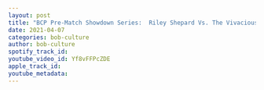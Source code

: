 ```yaml
---
layout: post
title: "BCP Pre-Match Showdown Series:  Riley Shepard Vs. The Vivacious Vicious Vicki"
date: 2021-04-07
categories: bob-culture
author: bob-culture
spotify_track_id: 
youtube_video_id: Yf8vFFPcZDE
apple_track_id: 
youtube_metadata: 
---
```

